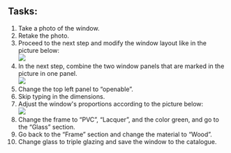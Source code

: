 <h2>Tasks:</h2>

<ol>
  <li>Take a photo of the window.</li>
   <li>Retake the photo.</li>
   <li>Proceed to the next step and modify the window layout like in the picture below:
   <br>
     <img src="https://drive.google.com/file/d/1fJ9rV0VElBHp-i-p5Puxu53UfoBpXtJ3/view?usp=drive_link">
   </li>
   <li>In the next step, combine the two window panels that are marked in the picture in one panel.
   <br>
     <img src="https://drive.google.com/file/d/1DpOobT2iAQksE6wKkyWePUjp0Bw4j-Fh/view?usp=drive_link">
    
   </li>
   <li>Change the top left panel to “openable”.</li>
   <li>Skip typing in the dimensions.</li>
   <li>Adjust the window's proportions according to the picture below:
   <br>
     <img src="https://drive.google.com/file/d/1_l_wSZC1LF0OaXCF9yVQ4vuJHDoK2sNs/view?usp=sharing">
   </li>
  <li>Change the frame to “PVC”, “Lacquer”, and the color green, and go to the “Glass” section.</li>
  <li>Go back to the “Frame” section and change the material to “Wood”.</li>
  <li>Change glass to triple glazing and save the window to the catalogue.</li>
</ol>
